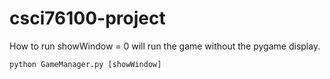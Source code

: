 # csci76100-project

How to run
showWindow = 0 will run the game without the pygame display.

```
python GameManager.py [showWindow]
```